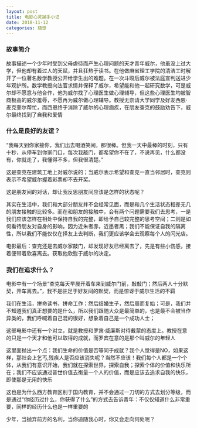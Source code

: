 ```yaml
---
layout: post
title: 电影心灵捕手小记
date: 2018-11-12
categories: 随想
---
```


### 故事简介

故事描述一个少年时受到父母虐待而产生心理问题的天才青年威尔，他虽没上过大学，但他却有着过人的天赋，并且狂热于读书。在他做麻省理工学院的清洁工时解开了一位著名数学教授公开给学生出的难题。在一次斗殴后威尔被法庭宣判送进少年观护所。数学教授向法官求情并保释了威尔，希望能和他一起研究数学，可是威尔却不愿意与他合作，他为威尔找了心理医生做心理辅导，但这些心理医生均被智商极高的威尔羞辱，不愿再为威尔做心理辅导。教授无奈请大学同学及好友西恩·麦克奎尔帮忙，而西恩终于消除了威尔的心理痼疾，在朋友查克的鼓励劝告下，威尔最终找到了自我和爱情

### 什么是良好的友谊？

“我每天到你家接你，我们出去喝酒笑闹，那很棒。但我一天中最棒的时刻，只有十秒，从停车到你家门口，每次我敲门，都希望你不在了，不说再见，什么都没有，你就走了，我懂得不多，但我很清楚。”

这是查克在建筑工地上对威尔说的；当威尔表示希望和查克一直当邻居时，查克则表示不希望威尔握着彩票却不去开奖。

这是朋友间的对话，却让我反思朋友间应该是怎样的状态呢？

其实在生活中，我们和大部分朋友并不会经常见面，而是和几个生活状态相差无几的朋友接触的比较多。而在和朋友的接触中，会有两个问题需要我们去思考，一是我们应该怎样在相处中保持自我的完整，即给予自己较完整的思考空间；二则是如何看待朋友对自身的影响，因为近朱者赤，近墨者黑；我们不能保证自我的隔离性，所以我们不能仅仅在择友上去判断，我们更应该学会去观察每个人的闪光店。

电影最后：查克还是去威尔家敲门，却发现好友已经离去了，先是有些小伤感，接着便带着欣喜离去。获取他欣慰于威尔的决定。

### 我们在追求什么？

电影中有一个场景“查克每天早晨开着车来到威尔门前，敲敲门；然后两人十分默契，开车离去。”，我不是驻足于好友间的默契，而是惊讶于威尔生活的不羁

我们在生活，拼命读书，拼命工作；然后结婚生子，然后周而复始；可是，我们并不知道我们真正想要的是什么，所以我们跟随大众是最简单的，也是最不会被当作异类的，我们呼喊着自己混的很好，想象着自己是一个成功人士；

这部电影中还有一个对立，就是教授和罗宾·威廉斯对待戴蒙的态度上。教授在意的只是一个天才和他可以取得的成就，而罗宾在意的是那个叫威尔的年轻人

这里面抛出一个点：我们生命的价值是否等同于成就？我个人觉得是NO，如果这样，那社会上乞丐,残疾人是否应该消失呢？当然不应该！我们每个人都是一个个体，从我们有意识开始，我们就在探索世界，探索自我；探索个体的价值和快乐所在；我们不应该通过普世价值去衡量一个人的价值，而是应该去追求自我的快乐，即使那是无用的快乐

这也是为什么西方教育区别于国内教育，并不会通过一刀切的方式去划分等级，而是通过“你经历过什么，你获得了什么”的方式去告诉青年：不仅仅知道什么非常重要，同样的经历什么也是一样重要的

少年，当抛弃前方的名利，当你追随我心时，你又会走向何处呢？



